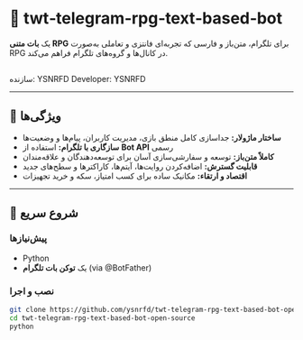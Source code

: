 # 🤖 twt‑telegram‑rpg‑text‑based‑bot

یک **بات متنی RPG** برای تلگرام، متن‌باز و فارسی که تجربه‌ای فانتزی و تعاملی به‌صورت RPG در کانال‌ها و گروه‌های تلگرام فراهم می‌کند.
##
سازنده: YSNRFD
Developer: YSNRFD

---

## 📌 ویژگی‌ها

- **ساختار ماژولار:** جداسازی کامل منطق بازی، مدیریت کاربران، پیام‌ها و وضعیت‌ها  
- **سازگاری با تلگرام:** استفاده از **Bot API** رسمی  
- **کاملاً متن‌باز:** توسعه و سفارشی‌سازی آسان برای توسعه‌دهندگان و علاقه‌مندان  
- **قابلیت گسترش:** اضافه‌کردن روایت‌ها، آیتم‌ها، کاراکترها و سطح‌های جدید  
- **اقتصاد و ارتقاء:** مکانیک ساده برای کسب امتیاز، سکه و خرید تجهیزات

---

## 🚀 شروع سریع

### پیش‌نیازها

- Python  
- یک **توکن بات تلگرام** (via @BotFather)

### نصب و اجرا

```bash
git clone https://github.com/ysnrfd/twt-telegram-rpg-text-based-bot-open-source.git
cd twt-telegram-rpg-text-based-bot-open-source
python
```
